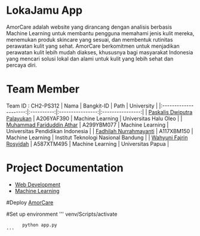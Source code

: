 # LokaJamu App
AmorCare adalah website yang dirancang dengan analisis berbasis Machine Learning untuk membantu pengguna memahami jenis kulit mereka, menemukan produk skincare yang sesuai, dan membentuk rutinitas perawatan kulit yang sehat. AmorCare berkomitmen untuk menjadikan perawatan kulit lebih mudah diakses, khususnya bagi masyarakat Indonesia yang mencari solusi lokal dan alami untuk kulit yang lebih sehat dan percaya diri.

# Team Member
Team ID : CH2-PS312
|          Nama         | Bangkit-ID |       Path       |    University    |
|:---------------------:|:----------:|:----------------:|:----------------:|
|  [Paskalis Dwiputra Palayukan](https://github.com/pascal906)  |  A206YAF390  | Machine Learning | Universitas Halu Oleo |
| [Muhammad Fariduddin Athar](https://github.com/Athar04-Stela) |  A299YBM077  | Machine Learning | Universitas Pendidikan Indonesia |
|   [Fadhilah Nurrahmayanti](https://github.com/codedreamerD)    |  A117XBM150  |  Machine Learning | Institut Teknologi Nasional Bandung |
|  [Wahyuni Fajrin Rosyidah](https://github.com/wahyunirosyidah)  |  A587XTM495  | Machine Learning | Universitas Papua |

# Project Documentation
- [Web Development](https://github.com/AmorCare/LAI25-SM007-AmorCare-Web)
- [Machine Learning](https://github.com/AmorCare/LAI25-SM007-AmorCare-MachineLearning)

#Deploy
[AmorCare](https://amorcare.netlify.app/)

#Set up environment
    '''
          venv/Scripts/activate
          
          python app.py
    '''
